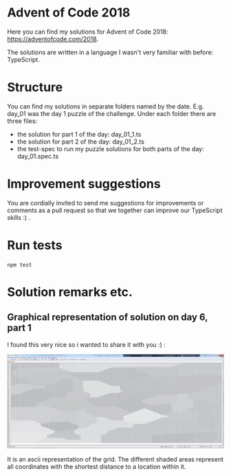 # Advent of Code 2018
Here you can find my solutions for Advent of Code 2018: https://adventofcode.com/2018.

The solutions are written in a language I wasn't very familiar with before: TypeScript.

# Structure
You can find my solutions in separate folders named by the date.
E.g. day_01 was the day 1 puzzle of the challenge.
Under each folder there are three files:
* the solution for part 1 of the day: day_01_1.ts
* the solution for part 2 of the day: day_01_2.ts
* the test-spec to run my puzzle solutions for both parts of the day: day_01.spec.ts

# Improvement suggestions
You are cordially invited to send me suggestions for improvements or comments as a pull request so that we together can improve our TypeScript skills :) .

# Run tests
`npm test`

# Solution remarks etc.
## Graphical representation of solution on day 6, part 1
I found this very nice so i wanted to share it with you :) :

![day 6, part 1 graphical representation](./day06_1_plotted.png)

It is an ascii representation of the grid. The different shaded areas represent all coordinates with the 
shortest distance to a location within it.